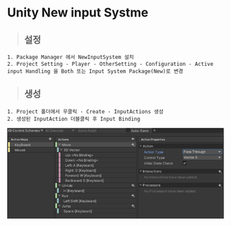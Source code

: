 Unity New input Systme
======================
>## 설정
    1. Package Manager 에서 NewInputSystem 설치
    2. Project Setting - Player - OtherSetting - Configuration - Active input Handling 을 Both 또는 Input System Package(New)로 변경

>## 생성
    1. Project 폴더에서 우클릭 - Create - InputActions 생성
    2. 생성된 InputAction 더블클릭 후 Input Binding
![binding](./img/bindingEx.png)
